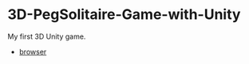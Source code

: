 # 3D-PegSolitaire-Game-with-Unity
My first 3D Unity game.

- [browser](https://AhmetUsluoglu.github.io/3D-PegSolitaire-Game-with-Unity)
